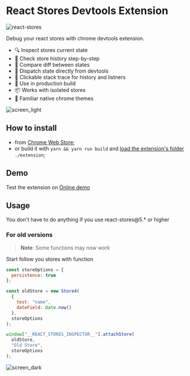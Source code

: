 # React Stores Devtools Extension

![react-stores](https://ibitcy.github.io/react-stores/react-stores.svg)

Debug your react stores with chrome devtools extension.

- 🔍 Inspect stores current state
- 📜 Check store history step-by-step
- 🔬 Compare diff between states
- 📨 Dispatch state directly from devtools
- 🍔 Clickable stack trace for history and listners
- 🚀 Use in production build
- 📦 Works with isolated stores
- 🎨 Familiar native chrome themes

![screen_light](https://github.com/konstantin24121/react-stores-devtools-extension/blob/master/example/screen_light.png)

## How to install

- from [Chrome Web Store](https://chrome.google.com/webstore/detail/react-stores-devtools-extension/jofikieipejiceaccabdhlbedbfhogkm);
- or build it with `yarn && yarn run build` and [load the extension's folder](https://developer.chrome.com/extensions/getstarted#unpacked) `./extension`;

## Demo

Test the extension on [Online demo](https://ibitcy.github.io/react-stores/)

## Usage

You don't have to do anything if you use react-stores@5.\* or higher

### For old versions

> **Note**: Some functions may now work

Start follow you stores with function

```js
const storeOptions = {
  persistence: true
};

const oldStore = new Store4(
  {
    test: "name",
    dateField: Date.now()
  },
  storeOptions
);

window["__REACT_STORES_INSPECTOR__"].attachStore(
  oldStore,
  "Old Store",
  storeOptions
);
```

![screen_dark](https://github.com/konstantin24121/react-stores-devtools-extension/blob/master/example/screen_dark.png)
